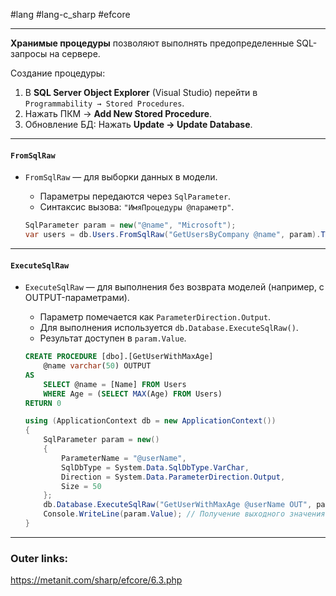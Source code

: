 #lang #lang-c_sharp #efcore 

---
**Хранимые процедуры** позволяют выполнять предопределенные SQL-запросы на сервере.

Создание процедуры:
1. В **SQL Server Object Explorer** (Visual Studio) перейти в `Programmability → Stored Procedures`.
2. Нажать ПКМ → **Add New Stored Procedure**.
3. Обновление БД: Нажать **Update → Update Database**.

---
#### **`FromSqlRaw`**
- `FromSqlRaw` — для выборки данных в модели.
	- Параметры передаются через `SqlParameter`.
	- Синтаксис вызова: `"ИмяПроцедуры @параметр"`.

  ```csharp
  SqlParameter param = new("@name", "Microsoft");
  var users = db.Users.FromSqlRaw("GetUsersByCompany @name", param).ToList();
  ```

---
#### **`ExecuteSqlRaw`**
- `ExecuteSqlRaw` — для выполнения без возврата моделей (например, с OUTPUT-параметрами).
	- Параметр помечается как `ParameterDirection.Output`.
	- Для выполнения используется `db.Database.ExecuteSqlRaw()`.
	- Результат доступен в `param.Value`.

  ```sql
  CREATE PROCEDURE [dbo].[GetUserWithMaxAge]
      @name varchar(50) OUTPUT
  AS
      SELECT @name = [Name] FROM Users 
      WHERE Age = (SELECT MAX(Age) FROM Users)
  RETURN 0
  ```
  
  ```csharp
  using (ApplicationContext db = new ApplicationContext())
  {
      SqlParameter param = new()
      {
          ParameterName = "@userName",
          SqlDbType = System.Data.SqlDbType.VarChar,
          Direction = System.Data.ParameterDirection.Output,
          Size = 50
      };
      db.Database.ExecuteSqlRaw("GetUserWithMaxAge @userName OUT", param);
      Console.WriteLine(param.Value); // Получение выходного значения
  }
  ```

---
### Outer links:
https://metanit.com/sharp/efcore/6.3.php